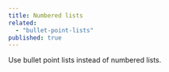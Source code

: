 ```yaml
---
title: Numbered lists
related: 
  - "bullet-point-lists"
published: true
---
```


Use bullet point lists instead of numbered lists.
